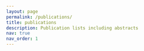 ```yaml
---
layout: page
permalink: /publications/
title: publications
description: Publication lists including abstracts
nav: true
nav_order: 1
---
```

<!-- _pages/publications.md -->
<!-- <div class="publications">

{% bibliography -f {{ site.scholar.bibliography }} %}

</div> -->



